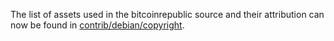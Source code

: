 The list of assets used in the bitcoinrepublic source and their attribution can now be found in [contrib/debian/copyright](../contrib/debian/copyright).
